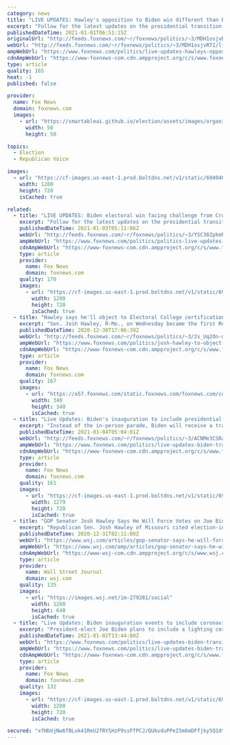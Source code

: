 ```yaml
---
category: news
title: "LIVE UPDATES: Hawley's opposition to Biden win different than Boxer's 2004 fight, she says"
excerpt: "Follow for the latest updates on the presidential transition."
publishedDateTime: 2021-01-01T06:51:15Z
originalUrl: "http://feeds.foxnews.com/~r/foxnews/politics/~3/MDH1osjvRTI/live-updates-hawleys-opposition-to-biden-win-different-than-boxers-2004-fight-she-says"
webUrl: "http://feeds.foxnews.com/~r/foxnews/politics/~3/MDH1osjvRTI/live-updates-hawleys-opposition-to-biden-win-different-than-boxers-2004-fight-she-says"
ampWebUrl: "https://www.foxnews.com/politics/live-updates-hawleys-opposition-to-biden-win-different-than-boxers-2004-fight-she-says.amp"
cdnAmpWebUrl: "https://www-foxnews-com.cdn.ampproject.org/c/s/www.foxnews.com/politics/live-updates-hawleys-opposition-to-biden-win-different-than-boxers-2004-fight-she-says.amp"
type: article
quality: 165
heat: -1
published: false

provider:
  name: Fox News
  domain: foxnews.com
  images:
    - url: "https://smartableai.github.io/election/assets/images/organizations/foxnews.com-50x50.jpg"
      width: 50
      height: 50

topics:
  - Election
  - Republican Voice

images:
  - url: "https://cf-images.us-east-1.prod.boltdns.net/v1/static/694940094001/1be552ec-a083-472e-ba7a-7dbdc403fd13/90a08f4b-ca06-4520-93b1-356816a8b8e8/1280x720/match/image.jpg"
    width: 1280
    height: 720
    isCached: true

related:
  - title: "LIVE UPDATES: Biden electoral win facing challenge from Cruz, other GOP senators"
    excerpt: "Follow for the latest updates on the presidential transition."
    publishedDateTime: 2021-01-03T05:11:06Z
    webUrl: "http://feeds.foxnews.com/~r/foxnews/politics/~3/YSC38ZpkmNs/politics-live-updates-ted-cruz-gop-senators-object-electoral-college-certification-1-2-2021"
    ampWebUrl: "https://www.foxnews.com/politics/politics-live-updates-ted-cruz-gop-senators-object-electoral-college-certification-1-2-2021.amp"
    cdnAmpWebUrl: "https://www-foxnews-com.cdn.ampproject.org/c/s/www.foxnews.com/politics/politics-live-updates-ted-cruz-gop-senators-object-electoral-college-certification-1-2-2021.amp"
    type: article
    provider:
      name: Fox News
      domain: foxnews.com
    quality: 170
    images:
      - url: "https://cf-images.us-east-1.prod.boltdns.net/v1/static/694940094001/8d8fac15-3eba-4222-84a1-b2cfccf5077a/3eee8182-bf6c-49a4-983a-d596073af120/1280x720/match/image.jpg"
        width: 1280
        height: 720
        isCached: true
  - title: "Hawley says he'll object to Electoral College certification of Biden victory on Jan. 6"
    excerpt: "Sen. Josh Hawley, R-Mo., on Wednesday became the first Republican senator to publicly say he will object to the certification of the presidential election results when a joint session of Congress meets in one week to formally certify President-elect Joe Biden's 306-232 Electoral College victory over"
    publishedDateTime: 2020-12-30T17:06:39Z
    webUrl: "http://feeds.foxnews.com/~r/foxnews/politics/~3/2s_Uq2On-m4/josh-hawley-to-object-electoral-college-certification-jan-6"
    ampWebUrl: "https://www.foxnews.com/politics/josh-hawley-to-object-electoral-college-certification-jan-6.amp"
    cdnAmpWebUrl: "https://www-foxnews-com.cdn.ampproject.org/c/s/www.foxnews.com/politics/josh-hawley-to-object-electoral-college-certification-jan-6.amp"
    type: article
    provider:
      name: Fox News
      domain: foxnews.com
    quality: 167
    images:
      - url: "https://a57.foxnews.com/static.foxnews.com/foxnews.com/content/uploads/2019/03/340/340/PaulSteinhauser.jpg?ve=1&tl=1"
        width: 340
        height: 340
        isCached: true
  - title: "Live Updates: Biden's inauguration to include presidential escort, 'virtual parade across America'"
    excerpt: "Instead of the in-person parade, Biden will receive a traditional presidential escort"
    publishedDateTime: 2021-01-04T05:04:01Z
    webUrl: "http://feeds.foxnews.com/~r/foxnews/politics/~3/ACNMe3CSRaY/live-updates-biden-transition-1-4-2020"
    ampWebUrl: "https://www.foxnews.com/politics/live-updates-biden-transition-1-4-2020.amp"
    cdnAmpWebUrl: "https://www-foxnews-com.cdn.ampproject.org/c/s/www.foxnews.com/politics/live-updates-biden-transition-1-4-2020.amp"
    type: article
    provider:
      name: Fox News
      domain: foxnews.com
    quality: 161
    images:
      - url: "https://cf-images.us-east-1.prod.boltdns.net/v1/static/694940094001/ffcbe096-dc86-4cc3-bb37-dfb266995ac2/b7e07a9e-48e6-4e51-96af-35e853cfbcd7/1280x720/match/image.jpg"
        width: 1279
        height: 720
        isCached: true
  - title: "GOP Senator Josh Hawley Says He Will Force Votes on Joe Biden’s Win"
    excerpt: "Republican Sen. Josh Hawley of Missouri cited election-integrity concerns around the November presidential vote. No significant evidence has emerged that would challenge the result."
    publishedDateTime: 2020-12-31T02:11:00Z
    webUrl: "https://www.wsj.com/articles/gop-senator-says-he-will-force-votes-on-bidens-win-11609348249"
    ampWebUrl: "https://www.wsj.com/amp/articles/gop-senator-says-he-will-force-votes-on-bidens-win-11609348249"
    cdnAmpWebUrl: "https://www-wsj-com.cdn.ampproject.org/c/s/www.wsj.com/amp/articles/gop-senator-says-he-will-force-votes-on-bidens-win-11609348249"
    type: article
    provider:
      name: Wall Street Journal
      domain: wsj.com
    quality: 135
    images:
      - url: "https://images.wsj.net/im-279281/social"
        width: 1280
        height: 640
        isCached: true
  - title: "Live Updates: Biden inauguration events to include coronavirus victims vigil"
    excerpt: "President-elect Joe Biden plans to include a lighting ceremony honoring Americans who have died from the coronavirus as part of the events leading up to his Jan. 20 inauguration."
    publishedDateTime: 2021-01-02T13:44:00Z
    webUrl: "https://www.foxnews.com/politics/live-updates-biden-transition-01-02-21"
    ampWebUrl: "https://www.foxnews.com/politics/live-updates-biden-transition-01-02-21.amp"
    cdnAmpWebUrl: "https://www-foxnews-com.cdn.ampproject.org/c/s/www.foxnews.com/politics/live-updates-biden-transition-01-02-21.amp"
    type: article
    provider:
      name: Fox News
      domain: foxnews.com
    quality: 132
    images:
      - url: "https://cf-images.us-east-1.prod.boltdns.net/v1/static/694940094001/df3f336d-4008-4f79-8084-984e451cab7f/579391ed-804d-40e1-815c-b0dfaae955c0/1280x720/match/image.jpg"
        width: 1280
        height: 720
        isCached: true

secured: "xfHbUjNw6fBLuk41ReU2fRYSHzP9ssFfPCJ/QUkvduPPeI5m6mDFfjky5Q1dtt4gCqfW63PfcNukJz0CkoeTNEv+BFXbO8d4r9L57Ntq8n4DQe7wLZru8eHyGcWxhBHy4Tdfw2KkiBklHvjwNqNRgLetPkmLao5JwZmW6/YEhKH2ttcJw2nKYodK1hTNdhDWTLcjU0+XsihWhQra2AiXo4AP8m2QaKA6a0TV8LSofSIxpscI1HlgaeeYNTYj5/a3nLpM9e2vow5fi1W7D6lv8+fke77ju6AMSOY3bj4FVrT8gGLsFgm8ZwDbIWwtbA3bbI9W/YwLtZvDHUgIMS9l3rI3nzkZs+9TTMpj+ut51ek=;MmnzqVJCmu8GeMvVt/ig1g=="
---
```



